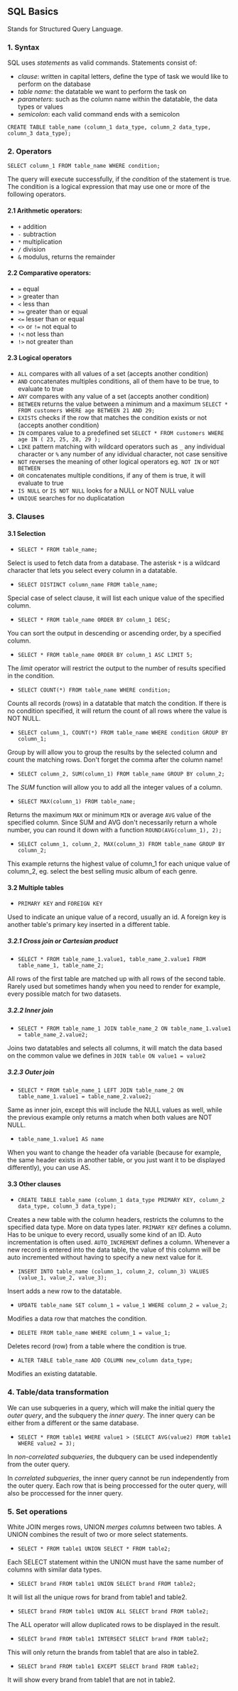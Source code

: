 ## SQL Basics

Stands for Structured Query Language.

### 1. Syntax

SQL uses *statements* as valid commands. Statements consist of:
- *clause*: written in capital letters, define the type of task we would like to perform on the database
- *table name*: the datatable we want to perform the task on
- *parameters*: such as the column name within the datatable, the data types or values
- *semicolon*: each valid command ends with a semicolon

`CREATE TABLE table_name (column_1 data_type, column_2 data_type, column_3 data_type);`

### 2. Operators

`SELECT column_1 FROM table_name WHERE condition;`

The query will execute successfully, if the *condition* of the statement is true. The condition is a logical expression that may use one or more of the following operators.

#### 2.1 Arithmetic operators:
- `+` addition
- `-` subtraction
- `*` multiplication
- `/` division
- `&` modulus, returns the remainder

#### 2.2 Comparative operators:
- `=` equal
- `>` greater than
- `<` less than
- `>=` greater than or equal
- `<=` lesser than or equal
- `<>` or `!=` not equal to
- `!<` not less than
- `!>` not greater than

#### 2.3 Logical operators
- `ALL` compares with all values of a set (accepts another condition)
- `AND` concatenates multiples conditions, all of them have to be true, to evaluate to true
- `ANY` compares with any value of a set (accepts another condition)
- `BETWEEN` returns the value between a minimum and a maximum `SELECT * FROM customers WHERE age BETWEEN 21 AND 29;`
- `EXISTS` checks if the row that matches the condition exists or not (accepts another condition)
- `IN` compares value to a predefined set `SELECT * FROM customers WHERE age IN ( 23, 25, 28, 29 );`
- `LIKE` pattern matching with wildcard operators such as `_` any individual character or `%` any number of any idividual character, not case sensitive
- `NOT` reverses the meaning of other logical operators eg. `NOT IN` or `NOT BETWEEN`
- `OR` concatenates multiple conditions, if any of them is true, it will evaluate to true
- `IS NULL` or `IS NOT NULL` looks for a NULL or NOT NULL value
- `UNIQUE` searches for no duplicatation

### 3. Clauses

#### 3.1 Selection

- `SELECT * FROM table_name;`

Select is used to fetch data from a database. The asterisk `*` is a wildcard character that lets you select every column in a datatable.

- `SELECT DISTINCT column_name FROM table_name;`

Special case of select clause, it will list each unique value of the specified column.

- `SELECT * FROM table_name ORDER BY column_1 DESC;`

You can sort the output in descending or ascending order, by a specified column.

- `SELECT * FROM table_name ORDER BY column_1 ASC LIMIT 5;`

The *limit* operator will restrict the output to the number of results specified in the condition.

- `SELECT COUNT(*) FROM table_name WHERE condition;`

Counts all records (rows) in a datatable that match the condition. If there is no condition specified, it will return the count of all rows where the value is NOT NULL.

- `SELECT column_1, COUNT(*) FROM table_name WHERE condition GROUP BY column_1;`

Group by will allow you to group the results by the selected column and count the matching rows. Don't forget the comma after the column name!

- `SELECT column_2, SUM(column_1) FROM table_name GROUP BY column_2;`

The *SUM* function will allow you to add all the integer values of a column.

- `SELECT MAX(column_1) FROM table_name;`

Returns the maximum `MAX` or minimum `MIN` or average `AVG` value of the specified column. Since SUM and AVG don't necessarily return a whole number, you can round it down with a function `ROUND(AVG(column_1), 2);`

- `SELECT column_1, column_2, MAX(column_3) FROM table_name
GROUP BY column_2;`

This example returns the highest value of column_1 for each unique value of column_2, eg. select the best selling music album of each genre.

#### 3.2 Multiple tables

- `PRIMARY KEY` and `FOREIGN KEY`

Used to indicate an unique value of a record, usually an id. A foreign key is another table's primary key inserted in a different table.

##### 3.2.1 Cross join or Cartesian product

- `SELECT * FROM table_name_1.value1, table_name_2.value1 FROM table_name_1, table_name_2;`

All rows of the first table are matched up with all rows of the second table. Rarely used but sometimes handy when you need to render for example, every possible match for two datasets.

##### 3.2.2 Inner join

- `SELECT * FROM table_name_1 JOIN table_name_2 ON table_name_1.value1 = table_name_2.value2;`

Joins two datatables and selects all columns, it will match the data based on the common value we defines in `JOIN table ON value1 = value2`

##### 3.2.3 Outer join

- `SELECT * FROM table_name_1 LEFT JOIN table_name_2 ON table_name_1.value1 = table_name_2.value2;`

Same as inner join, except this will include the NULL values as well, while the previous example only returns a match when both values are NOT NULL.

- `table_name_1.value1 AS name`

When you want to change the header ofa variable (because for example, the same header exists in another table, or you just want it to be displayed differently), you can use AS.

#### 3.3 Other clauses

- `CREATE TABLE table_name (column_1 data_type PRIMARY KEY, column_2 data_type, column_3 data_type);`

Creates a new table with the column headers, restricts the columns to the specified data type. More on data types later. `PRIMARY KEY` defines a column. Has to be unique to every record, usually some kind of an ID. Auto incrementation is often used. `AUTO_INCREMENT` defines a column. Whenever a new record is entered into the data table, the value of this column will be auto incremented without having to specify a new next value for it.

- `INSERT INTO table_name (column_1, column_2, column_3) VALUES (value_1, value_2, value_3);`

Insert adds a new row to the datatable.

- `UPDATE table_name SET column_1 = value_1 WHERE column_2 = value_2;`

Modifies a data row that matches the condition.

- `DELETE FROM table_name WHERE column_1 = value_1;`

Deletes record (row) from a table where the condition is true.

- `ALTER TABLE table_name ADD COLUMN new_column data_type;`

Modifies an existing datatable.

### 4. Table/data transformation

We can use subqueries in a query, which will make the initial query the *outer query*, and the subquery the *inner query*. The inner query can be either from a different or the same database.

- `SELECT * FROM table1 WHERE value1 > (SELECT AVG(value2) FROM table1 WHERE value2 = 3);`

In *non-correlated subqueries*, the dubquery can be used independently from the outer query.

In *correlated subqueries*, the inner query cannot be run independently from the outer query. Each row that is being proccessed for the outer query, will also be proccessed for the inner query.

### 5. Set operations

White JOIN merges rows, UNION *merges columns* between two tables. A UNION combines the result of two or more select statements.

- `SELECT * FROM table1 UNION SELECT * FROM table2;`

Each SELECT statement within the UNION must have the same number of columns with similar data types. 

- `SELECT brand FROM table1 UNION SELECT brand FROM table2;`

It will list all the unique rows for brand from table1 and table2.

- `SELECT brand FROM table1 UNION ALL SELECT brand FROM table2;`

The ALL operator will allow duplicated rows to be displayed in the result.

- `SELECT brand FROM table1 INTERSECT SELECT brand FROM table2;`

This will only return the brands from table1 that are also in table2.

- `SELECT brand FROM table1 EXCEPT SELECT brand FROM table2;`

It will show every brand from table1 that are not in table2.
